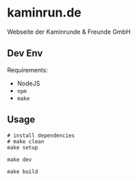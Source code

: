 # kaminrun.de

Webseite der Kaminrunde & Freunde GmbH

## Dev Env

Requirements:

- NodeJS
- `npm`
- `make`

## Usage

```shell
# install dependencies
# make clean
make setup

make dev

make build
```